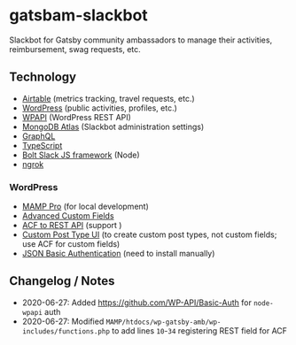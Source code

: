 # gatsbam-slackbot

Slackbot for Gatsby community ambassadors to manage their activities, reimbursement, swag requests, etc.

## Technology

* [Airtable](https://airtable.com/) (metrics tracking, travel requests, etc.)
* [WordPress](#wordpress) (public activities, profiles, etc.)
* [WPAPI](https://www.npmjs.com/package/wpapi) (WordPress REST API)
* [MongoDB Atlas](https://account.mongodb.com/account) (Slackbot administration settings)
* [GraphQL](https://graphql.org/graphql-js/)
* [TypeScript](https://www.typescriptlang.org/)
* [Bolt Slack JS framework](https://github.com/slackapi/bolt-js) (Node)
* [ngrok](https://ngrok.com/)

### WordPress

* [MAMP Pro](https://www.mamp.info/) (for local development)
* [Advanced Custom Fields](https://www.advancedcustomfields.com/)
* [ACF to REST API](http://github.com/airesvsg/acf-to-rest-api) (support )
* [Custom Post Type UI](https://wordpress.org/plugins/custom-post-type-ui/) (to create custom post types, not custom fields; use ACF for custom fields)
* [JSON Basic Authentication](https://github.com/WP-API/Basic-Auth) (need to install manually)

## Changelog / Notes

* 2020-06-27: Added https://github.com/WP-API/Basic-Auth for `node-wpapi` auth
* 2020-06-27: Modified `MAMP/htdocs/wp-gatsby-amb/wp-includes/functions.php` to add lines `10`-`34` registering REST field for ACF